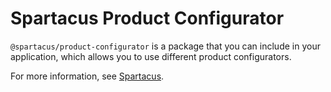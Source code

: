 # Spartacus Product Configurator

`@spartacus/product-configurator` is a package that you can include in your application, which allows you to use different product configurators.

For more information, see [Spartacus](https://github.com/SAP/spartacus).
